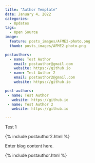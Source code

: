 ```yaml
---
title: "Author Template"
date: January 4, 2022
categories:
  - Updates
tags:
  - Open Source
image:
  feature: posts_images/AFME2-photo.png
  thumb: posts_images/AFME2-photo.png

postauthors:
  - name: Test Author
    email: postauthor@gmail.com
    website: https://github.io
  - name: Test Author 2
    email: postauthor2@gmail.com
    website: https://github.io

post-authors:
 - name: Test Author
   website: https://github.io
 - name: Test Author 2
   website: https://github.io

---
```



<p> Test 1 </p>

<div>
{% include postauthor2.html %}
</div>

Enter blog content here.

<div>
{% include postauthor.html %}
</div>

